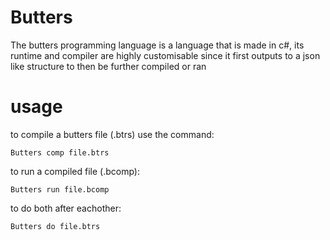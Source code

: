 # Butters

The butters programming language is a language that is made in c#, its runtime and compiler are highly customisable since it first outputs to a json like structure to then be further compiled or ran

# usage

to compile a butters file (.btrs) use the command:

```batch
Butters comp file.btrs
```

to run a compiled file (.bcomp):

```batch
Butters run file.bcomp
```

to do both after eachother:

```batch
Butters do file.btrs
```
